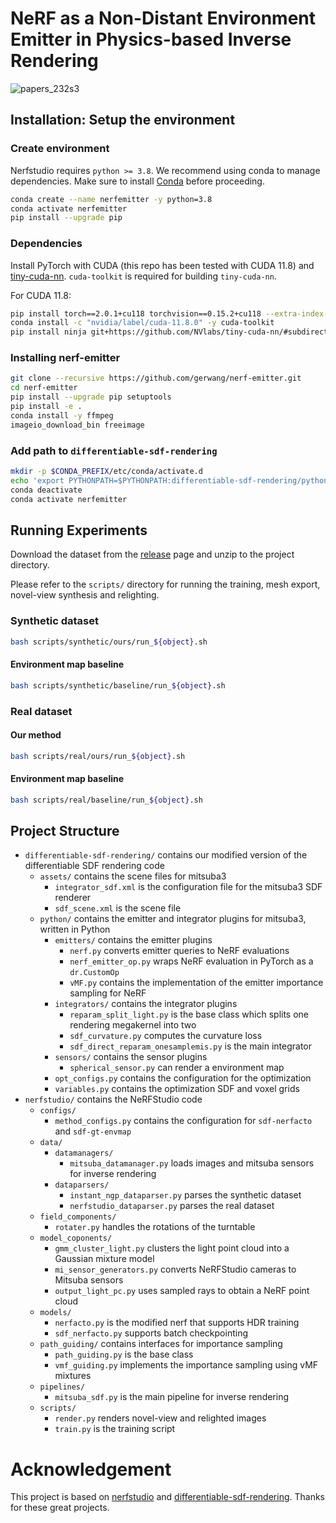 # NeRF as a Non-Distant Environment Emitter in Physics-based Inverse Rendering

![papers_232s3](https://github.com/user-attachments/assets/596658f5-e7d9-4dc8-abb8-d166c3c6b2c5)

## Installation: Setup the environment

### Create environment

Nerfstudio requires `python >= 3.8`. We recommend using conda to manage dependencies. Make sure to install [Conda](https://docs.conda.io/en/latest/miniconda.html) before proceeding.

```bash
conda create --name nerfemitter -y python=3.8
conda activate nerfemitter
pip install --upgrade pip
```

### Dependencies

Install PyTorch with CUDA (this repo has been tested with CUDA 11.8) and [tiny-cuda-nn](https://github.com/NVlabs/tiny-cuda-nn).
`cuda-toolkit` is required for building `tiny-cuda-nn`.

For CUDA 11.8:

```bash
pip install torch==2.0.1+cu118 torchvision==0.15.2+cu118 --extra-index-url https://download.pytorch.org/whl/cu118
conda install -c "nvidia/label/cuda-11.8.0" -y cuda-toolkit
pip install ninja git+https://github.com/NVlabs/tiny-cuda-nn/#subdirectory=bindings/torch
```

### Installing nerf-emitter

```bash
git clone --recursive https://github.com/gerwang/nerf-emitter.git
cd nerf-emitter
pip install --upgrade pip setuptools
pip install -e .
conda install -y ffmpeg
imageio_download_bin freeimage
```

### Add path to `differentiable-sdf-rendering`

```bash
mkdir -p $CONDA_PREFIX/etc/conda/activate.d
echo 'export PYTHONPATH=$PYTHONPATH:differentiable-sdf-rendering/python' > $CONDA_PREFIX/etc/conda/activate.d/setsdfpath.sh
conda deactivate
conda activate nerfemitter
```

## Running Experiments

Download the dataset from the [release](https://github.com/gerwang/nerf-emitter/releases) page and unzip to the project directory.

Please refer to the `scripts/` directory for running the training, mesh export, novel-view synthesis and relighting.

### Synthetic dataset

```bash
bash scripts/synthetic/ours/run_${object}.sh
```

#### Environment map baseline


```bash
bash scripts/synthetic/baseline/run_${object}.sh
```

### Real dataset

#### Our method

```bash
bash scripts/real/ours/run_${object}.sh
```

#### Environment map baseline


```bash
bash scripts/real/baseline/run_${object}.sh
```

## Project Structure

- `differentiable-sdf-rendering/` contains our modified version of the differentiable SDF rendering code
  - `assets/` contains the scene files for mitsuba3
    - `integrator_sdf.xml` is the configuration file for the mitsuba3 SDF renderer
    - `sdf_scene.xml` is the scene file
  - `python/` contains the emitter and integrator plugins for mitsuba3, written in Python
    - `emitters/` contains the emitter plugins
      - `nerf.py` converts emitter queries to NeRF evaluations
      - `nerf_emitter_op.py` wraps NeRF evaluation in PyTorch as a `dr.CustomOp`
      - `vMF.py` contains the implementation of the emitter importance sampling for NeRF
    - `integrators/` contains the integrator plugins
      - `reparam_split_light.py` is the base class which splits one rendering megakernel into two
      - `sdf_curvature.py` computes the curvature loss
      - `sdf_direct_reparam_onesamplemis.py` is the main integrator
    - `sensors/` contains the sensor plugins
      - `spherical_sensor.py` can render a environment map
    - `opt_configs.py` contains the configuration for the optimization
    - `variables.py` contains the optimization SDF and voxel grids
- `nerfstudio/` contains the NeRFStudio code
  - `configs/`
    - `method_configs.py` contains the configuration for `sdf-nerfacto` and `sdf-gt-envmap`
  - `data/`
    - `datamanagers/`
      - `mitsuba_datamanager.py` loads images and mitsuba sensors for inverse rendering
    - `dataparsers/`
      - `instant_ngp_dataparser.py` parses the synthetic dataset
      - `nerfstudio_dataparser.py` parses the real dataset
  - `field_components/`
    - `rotater.py` handles the rotations of the turntable
  - `model_coponents/`
    - `gmm_cluster_light.py` clusters the light point cloud into a Gaussian mixture model
    - `mi_sensor_generators.py` converts NeRFStudio cameras to Mitsuba sensors
    - `output_light_pc.py` uses sampled rays to obtain a NeRF point cloud
  - `models/`
    - `nerfacto.py` is the modified nerf that supports HDR training
    - `sdf_nerfacto.py` supports batch checkpointing
  - `path_guiding/` contains interfaces for importance sampling
    - `path_guiding.py` is the base class
    - `vmf_guiding.py` implements the importance sampling using vMF mixtures
  - `pipelines/`
    - `mitsuba_sdf.py` is the main pipeline for inverse rendering
  - `scripts/`
    - `render.py` renders novel-view and relighted images
    - `train.py` is the training script

# Acknowledgement

This project is based on [nerfstudio](https://github.com/nerfstudio-project/nerfstudio) and [differentiable-sdf-rendering](https://github.com/rgl-epfl/differentiable-sdf-rendering). Thanks for these great projects.